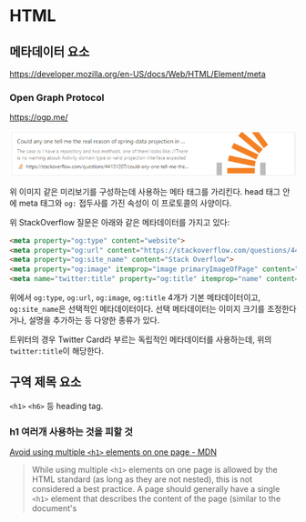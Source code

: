 # HTML

## <meta> 메타데이터 요소

https://developer.mozilla.org/en-US/docs/Web/HTML/Element/meta

### Open Graph Protocol

https://ogp.me/

![Open Graph Protocol](./res/open-graph-protocol-example.png)

위 이미지 같은 미리보기를 구성하는데 사용하는 메타 태그를 가리킨다.
head 태그 안에 meta 태그와 `og:` 접두사를 가진 속성이 이 프로토콜의 사양이다.

위 StackOverflow 질문은 아래와 같은 메타데이터를 가지고 있다:

```html
<meta property="og:type" content="website">
<meta property="og:url" content="https://stackoverflow.com/questions/44131207/could-any-one-tell-me-the-real-reason-of-spring-data-projection-in-my-case">
<meta property="og:site_name" content="Stack Overflow">
<meta property="og:image" itemprop="image primaryImageOfPage" content="https://cdn.sstatic.net/Sites/stackoverflow/Img/apple-touch-icon@2.png?v=73d79a89bded">
<meta name="twitter:title" property="og:title" itemprop="name" content="Could any one tell me the real reason of spring-data projection in my case?">
```

위에서 `og:type`, `og:url`, `og:image`, `og:title` 4개가 기본 메타데이터이고, `og:site_name`은 선택적인 메타데이터이다.
선택 메타데이터는 이미지 크기를 조정한다거나, 설명을 추가하는 등 다양한 종류가 있다.

트위터의 경우 Twitter Card라 부르는 독립적인 메타데이터를 사용하는데, 위의 `twitter:title`이 해당한다.

## 구역 제목 요소

`<h1>` `<h6>` 등 heading tag.

### h1 여러개 사용하는 것을 피할 것

[Avoid using multiple `<h1>` elements on one page - MDN](https://developer.mozilla.org/en-US/docs/Web/HTML/Element/Heading_Elements#avoid_using_multiple_h1_elements_on_one_page)

> While using multiple `<h1>` elements on one page is allowed by the HTML standard (as long as they are not nested), this is not considered a best practice. A page should generally have a single `<h1>` element that describes the content of the page (similar to the document's <title> element).

`<h1>` 여러개를 사용하는 것이 허용되긴 하지만, 좋은 방법은 아니다.
페이지에는 보통 페이지의 내용을 설명하는 하나의 `<h1>` 요소가 있어야 한다.

SEO 관점에서 하나만 있는 것이 좋다고 한다.
